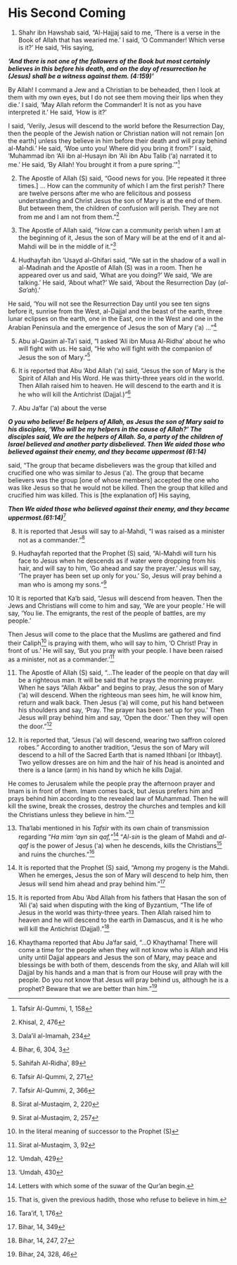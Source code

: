 His Second Coming
=================

1. Shahr ibn Hawshab said, “Al-Hajjaj said to me, ‘There is a verse in
the Book of Allah that has wearied me.’ I said, ‘O Commander! Which
verse is it?’ He said, ‘His saying,

***‘And there is not one of the followers of the Book but most certainly
believes in this before his death, and on the day of resurrection he
(Jesus) shall be a witness against them. (4:159)’***

By Allah! I command a Jew and a Christian to be beheaded, then I look at
them with my own eyes, but I do not see them moving their lips when they
die.’ I said, ‘May Allah reform the Commander! It is not as you have
interpreted it.’ He said, ‘How is it?’

I said, ‘Verily, Jesus will descend to the world before the Resurrection
Day, then the people of the Jewish nation or Christian nation will not
remain [on the earth] unless they believe in him before their death and
will pray behind al-Mahdi.’ He said, ‘Woe unto you! Where did you bring
it from?’ I said, ‘Muhammad ibn ‘Ali ibn al-Husayn ibn ‘Ali ibn Abu
Talib (‘a) narrated it to me.’ He said, ‘By Allah! You brought it from a
pure spring.’”[^1]

2. The Apostle of Allah (S) said, “Good news for you. [He repeated it
three times.] … How can the community of which I am the first perish?
There are twelve persons after me who are felicitous and possess
understanding and Christ Jesus the son of Mary is at the end of them.
But between them, the children of confusion will perish. They are not
from me and I am not from them.”[^2]

3. The Apostle of Allah said, “How can a community perish when I am at
the beginning of it, Jesus the son of Mary will be at the end of it and
al-Mahdi will be in the middle of it.”[^3]

4. Hudhayfah ibn ’Usayd al-Ghifari said, “We sat in the shadow of a wall
in al-Madinah and the Apostle of Allah (S) was in a room. Then he
appeared over us and said, ‘What are you doing?’ We said, ‘We are
talking.’ He said, ‘About what?’ We said, ‘About the Resurrection Day
(*al-Sa‘ah*).’

He said, ‘You will not see the Resurrection Day until you see ten signs
before it, sunrise from the West, al-Dajjal and the beast of the earth,
three lunar eclipses on the earth, one in the East, one in the West and
one in the Arabian Peninsula and the emergence of Jesus the son of Mary
(‘a) …”[^4]

5. Abu al-Qasim al-Ta’i said, “I asked ‘Ali ibn Musa Al-Ridha’ about he
who will fight with us. He said, “He who will fight with the companion
of Jesus the son of Mary.”[^5]

6. It is reported that Abu ‘Abd Allah (‘a) said, “Jesus the son of Mary
is the Spirit of Allah and His Word. He was thirty-three years old in
the world. Then Allah raised him to heaven. He will descend to the earth
and it is he who will kill the Antichrist (Dajjal.)”[^6]

7. Abu Ja‘far (‘a) about the verse

***O you who believe! Be helpers of Allah, as Jesus the son of Mary said
to his disciples, ‘Who will be my helpers in the cause of Allah?’ The
disciples said, We are the helpers of Allah. So, a party of the children
of Israel believed and another party disbelieved. Then We aided those
who believed against their enemy, and they became uppermost (61:14)***

said, “The group that became disbelievers was the group that killed and
crucified one who was similar to Jesus (‘a). The group that became
believers was the group [one of whose members] accepted the one who was
like Jesus so that he would not be killed. Then the group that killed
and crucified him was killed. This is [the explanation of] His saying,

***Then We aided those who believed against their enemy, and they became
uppermost.(61:14)***[^7]

8. It is reported that Jesus will say to al-Mahdi, “I was raised as a
minister not as a commander.”[^8]

9. Hudhayfah reported that the Prophet (S) said, “Al-Mahdi will turn his
face to Jesus when he descends as if water were dropping from his hair,
and will say to him, ‘Go ahead and say the prayer.’ Jesus will say, ‘The
prayer has been set up only for you.’ So, Jesus will pray behind a man
who is among my sons.”[^9]

10 It is reported that Ka‘b said, “Jesus will descend from heaven. Then
the Jews and Christians will come to him and say, ‘We are your people.’
He will say, ‘You lie. The emigrants, the rest of the people of battles,
are my people.’

Then Jesus will come to the place that the Muslims are gathered and find
their Caliph[^10] is praying with them, who will say to him, ‘O Christ!
Pray in front of us.’ He will say, ‘But you pray with your people. I
have been raised as a minister, not as a commander.’[^11]

11. The Apostle of Allah (S) said, “…The leader of the people on that
day will be a righteous man. It will be said that he prays the morning
prayer. When he says “Allah Akbar” and begins to pray, Jesus the son of
Mary (‘a) will descend. When the righteous man sees him, he will know
him, return and walk back. Then Jesus (‘a) will come, put his hand
between his shoulders and say, ‘Pray. The prayer has been set up for
you.’ Then Jesus will pray behind him and say, ‘Open the door.’ Then
they will open the door.”[^12]

12. It is reported that, “Jesus (‘a) will descend, wearing two saffron
colored robes.” According to another tradition, “Jesus the son of Mary
will descend to a hill of the Sacred Earth that is named Ithbani [or
Ithbayt]. Two yellow dresses are on him and the hair of his head is
anointed and there is a lance (arm) in his hand by which he kills
Dajjal.

He comes to Jerusalem while the people pray the afternoon prayer and
Imam is in front of them. Imam comes back, but Jesus prefers him and
prays behind him according to the revealed law of Muhammad. Then he will
kill the swine, break the crosses, destroy the churches and temples and
kill the Christians unless they believe in him.”[^13]

13. Tha‘labi mentioned in his *Tafsir* with its own chain of
transmission regarding “*Ha mim ‘ayn sin qaf,*”[^14] “*Al-sin* is the
gleam of Mahdi and *al-qaf* is the power of Jesus (‘a) when he descends,
kills the Christians[^15] and ruins the churches.”[^16]

14. It is reported that the Prophet (S) said, “Among my progeny is the
Mahdi. When he emerges, Jesus the son of Mary will descend to help him,
then Jesus will send him ahead and pray behind him.”[^17]

15. It is reported from Abu ‘Abd Allah from his fathers that Hasan the
son of ‘Ali (‘a) said when disputing with the king of Byzantium, “The
life of Jesus in the world was thirty-three years. Then Allah raised him
to heaven and he will descend to the earth in Damascus, and it is he who
will kill the Antichrist (Dajjal).”[^18]

16. Khaythama reported that Abu Ja‘far said, “…O Khaythama! There will
come a time for the people when they will not know who is Allah and His
unity until Dajjal appears and Jesus the son of Mary, may peace and
blessings be with both of them, descends from the sky, and Allah will
kill Dajjal by his hands and a man that is from our House will pray with
the people. Do you not know that Jesus will pray behind us, although he
is a prophet? Beware that we are better than him.”[^19]

[^1]: Tafsir Al-Qummi, 1, 158

[^2]: Khisal, 2, 476

[^3]: Dala’il al-Imamah, 234

[^4]: Bihar, 6, 304, 3

[^5]: Sahifah Al-Ridha’, 89

[^6]: Tafsir Al-Qummi, 2, 271

[^7]: Tafsir Al-Qummi, 2, 366

[^8]: Sirat al-Mustaqim, 2, 220

[^9]: Sirat al-Mustaqim, 2, 257

[^10]: In the literal meaning of successor to the Prophet (S)

[^11]: Sirat al-Mustaqim, 3, 92

[^12]: ‘Umdah, 429

[^13]: ‘Umdah, 430

[^14]: Letters with which some of the suwar of the Qur’an begin.

[^15]: That is, given the previous hadith, those who refuse to believe
in him.

[^16]: Tara’if, 1, 176

[^17]: Bihar, 14, 349

[^18]: Bihar, 14, 247, 27

[^19]: Bihar, 24, 328, 46



